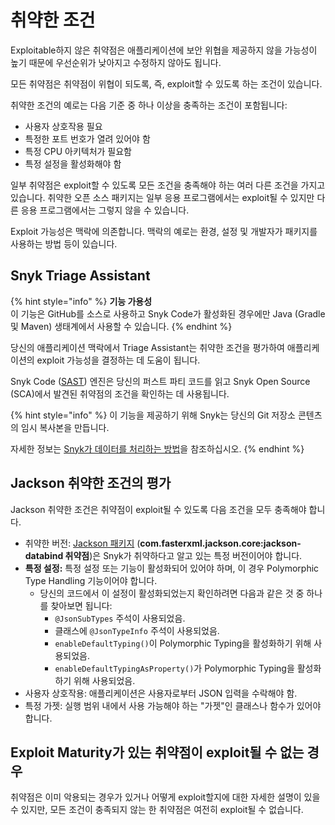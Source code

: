 # 취약한 조건

Exploitable하지 않은 취약점은 애플리케이션에 보안 위협을 제공하지 않을 가능성이 높기 때문에 우선순위가 낮아지고 수정하지 않아도 됩니다.

모든 취약점은 취약점이 위협이 되도록, 즉, exploit할 수 있도록 하는 조건이 있습니다.

취약한 조건의 예로는 다음 기준 중 하나 이상을 충족하는 조건이 포함됩니다:
* 사용자 상호작용 필요
* 특정한 포트 번호가 열려 있어야 함
* 특정 CPU 아키텍처가 필요함
* 특정 설정을 활성화해야 함

일부 취약점은 exploit할 수 있도록 모든 조건을 충족해야 하는 여러 다른 조건을 가지고 있습니다. 취약한 오픈 소스 패키지는 일부 응용 프로그램에서는 exploit될 수 있지만 다른 응용 프로그램에서는 그렇지 않을 수 있습니다.

Exploit 가능성은 맥락에 의존합니다. 맥락의 예로는 환경, 설정 및 개발자가 패키지를 사용하는 방법 등이 있습니다.

## Snyk Triage Assistant

{% hint style="info" %}
**기능 가용성**\
이 기능은 GitHub를 소스로 사용하고 Snyk Code가 활성화된 경우에만 Java (Gradle 및 Maven) 생태계에서 사용할 수 있습니다.
{% endhint %}

당신의 애플리케이션 맥락에서 Triage Assistant는 취약한 조건을 평가하여 애플리케이션의 exploit 가능성을 결정하는 데 도움이 됩니다.

Snyk Code ([SAST](https://snyk.io/learn/application-security/sast-vs-dast/)) 엔진은 당신의 퍼스트 파티 코드를 읽고 Snyk Open Source (SCA)에서 발견된 취약점의 조건을 확인하는 데 사용됩니다.

{% hint style="info" %}
이 기능을 제공하기 위해 Snyk는 당신의 Git 저장소 콘텐츠의 임시 복사본을 만듭니다.

자세한 정보는 [Snyk가 데이터를 처리하는 방법](../../working-with-snyk/how-snyk-handles-your-data.md)을 참조하십시오.
{% endhint %}

## Jackson 취약한 조건의 평가

Jackson 취약한 조건은 취약점이 exploit될 수 있도록 다음 조건을 모두 충족해야 합니다.

* 취약한 버전: [Jackson 패키지](https://snyk.io/vuln/maven:com.fasterxml.jackson.core%3Ajackson-databind) (**com.fasterxml.jackson.core:jackson-databind 취약점**)은 Snyk가 취약하다고 알고 있는 특정 버전이어야 합니다.
* **특정 설정:** 특정 설정 또는 기능이 활성화되어 있어야 하며, 이 경우 Polymorphic Type Handling 기능이어야 합니다.
  * 당신의 코드에서 이 설정이 활성화되었는지 확인하려면 다음과 같은 것 중 하나를 찾아보면 됩니다:
    * `@JsonSubTypes` 주석이 사용되었음.
    * 클래스에 `@JsonTypeInfo` 주석이 사용되었음.
    * `enableDefaultTyping()`이 Polymorphic Typing을 활성화하기 위해 사용되었음.
    * `enableDefaultTypingAsProperty()`가 Polymorphic Typing을 활성화하기 위해 사용되었음.
* 사용자 상호작용: 애플리케이션은 사용자로부터 JSON 입력을 수락해야 함.
* 특정 가젯: 실행 범위 내에서 사용 가능해야 하는 "가젯"인 클래스나 함수가 있어야 합니다.

## Exploit Maturity가 있는 취약점이 exploit될 수 없는 경우

취약점은 이미 악용되는 경우가 있거나 어떻게 exploit할지에 대한 자세한 설명이 있을 수 있지만, 모든 조건이 충족되지 않는 한 취약점은 여전히 exploit될 수 없습니다.